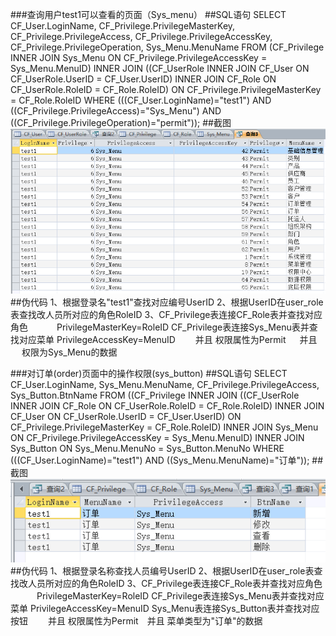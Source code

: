 ###查询用户test1可以查看的页面（Sys_menu）
##SQL语句
SELECT CF_User.LoginName, CF_Privilege.PrivilegeMasterKey, CF_Privilege.PrivilegeAccess, CF_Privilege.PrivilegeAccessKey, CF_Privilege.PrivilegeOperation, Sys_Menu.MenuName
FROM (CF_Privilege INNER JOIN Sys_Menu ON CF_Privilege.PrivilegeAccessKey = Sys_Menu.MenuID) INNER JOIN ((CF_UserRole INNER JOIN CF_User ON CF_UserRole.UserID = CF_User.UserID) INNER JOIN CF_Role ON CF_UserRole.RoleID = CF_Role.RoleID) ON CF_Privilege.PrivilegeMasterKey = CF_Role.RoleID
WHERE (((CF_User.LoginName)="test1") AND ((CF_Privilege.PrivilegeAccess)="Sys_Menu") AND ((CF_Privilege.PrivilegeOperation)="permit"));
##截图
![image](https://github.com/masery09143521/MIS/blob/master/RBAC/1.png)
##伪代码
1、根据登录名"test1"查找对应编号UserID
2、根据UserID在user_role表查找改人员所对应的角色RoleID
3、CF_Privilege表连接CF_Role表并查找对应角色
   PrivilegeMasterKey=RoleID 
   CF_Privilege表连接Sys_Menu表并查找对应菜单
   PrivilegeAccessKey=MenuID
  并且 权限属性为Permit   并且   权限为Sys_Menu的数据
  
###对订单(order)页面中的操作权限(sys_button)
##SQL语句
SELECT CF_User.LoginName, Sys_Menu.MenuName, CF_Privilege.PrivilegeAccess, Sys_Button.BtnName
FROM ((CF_Privilege INNER JOIN ((CF_UserRole INNER JOIN CF_Role ON CF_UserRole.RoleID = CF_Role.RoleID) INNER JOIN CF_User ON CF_UserRole.UserID = CF_User.UserID) ON CF_Privilege.PrivilegeMasterKey = CF_Role.RoleID) INNER JOIN Sys_Menu ON CF_Privilege.PrivilegeAccessKey = Sys_Menu.MenuID) INNER JOIN Sys_Button ON Sys_Menu.MenuNo = Sys_Button.MenuNo
WHERE (((CF_User.LoginName)="test1") AND ((Sys_Menu.MenuName)="订单"));
##截图
![image](https://github.com/masery09143521/MIS/blob/master/RBAC/2.png)
##伪代码
1、根据登录名称查找人员编号UserID
2、根据UserID在user_role表查找改人员所对应的角色RoleID
3、CF_Privilege表连接CF_Role表并查找对应角色
   PrivilegeMasterKey=RoleID 
   CF_Privilege表连接Sys_Menu表并查找对应菜单
   PrivilegeAccessKey=MenuID
   Sys_Menu表连接Sys_Button表并查找对应按钮
  并且 权限属性为Permit 并且 菜单类型为"订单"的数据

